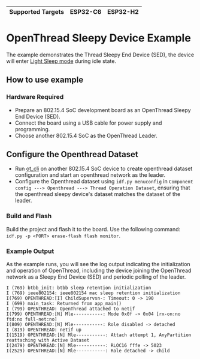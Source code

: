 | Supported Targets | ESP32-C6 | ESP32-H2 |
| ----------------- | -------- | -------- |
# OpenThread Sleepy Device Example

The example demonstrates the Thread Sleepy End Device (SED), the device will enter [Light Sleep mode](https://docs.espressif.com/projects/esp-idf/en/latest/esp32h2/api-reference/system/sleep_modes.html#sleep-modes) during idle state.
## How to use example

### Hardware Required

* Prepare an 802.15.4 SoC development board as an OpenThread Sleepy End Device (SED).
* Connect the board using a USB cable for power supply and programming.
* Choose another 802.15.4 SoC as the OpenThread Leader.

## Configure the Openthread Dataset

* Run [ot_cli](../../ot_cli/) on another 802.15.4 SoC device to create openthread dataset configuration and start an openthread network as the leader.
* Configure the Openthread dataset using `idf.py menuconfig` in `Component config ---> Openthread ---> Thread Operation Dataset`, ensuring that the openthread sleepy device's dataset matches the dataset of the leader.

### Build and Flash

Build the project and flash it to the board. Use the following command: `idf.py -p <PORT> erase-flash flash monitor`.

### Example Output

As the example runs, you will see the log output indicating the initialization and operation of OpenThread, including the device joining the OpenThread network as a Sleepy End Device (SED) and periodic polling of the leader.

```
I (769) btbb_init: btbb sleep retention initialization
I (769) ieee802154: ieee802154 mac sleep retention initialization
I(769) OPENTHREAD:[I] ChildSupervsn-: Timeout: 0 -> 190
I (699) main_task: Returned from app_main()
I (799) OPENTHREAD: OpenThread attached to netif
I(799) OPENTHREAD:[N] Mle-----------: Mode 0x0f -> 0x04 [rx-on:no ftd:no full-net:no]
I(809) OPENTHREAD:[N] Mle-----------: Role disabled -> detached
I (819) OPENTHREAD: netif up
I(1519) OPENTHREAD:[N] Mle-----------: Attach attempt 1, AnyPartition reattaching with Active Dataset
I(2479) OPENTHREAD:[N] Mle-----------: RLOC16 fffe -> 5023
I(2529) OPENTHREAD:[N] Mle-----------: Role detached -> child
```  